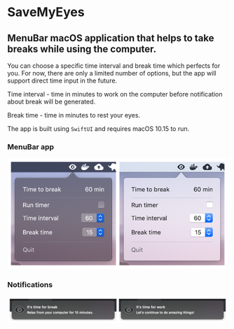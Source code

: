 # SaveMyEyes

## MenuBar macOS application that helps to take breaks while using the computer.

You can choose a specific time interval and break time which perfects for you. For now, there are only a limited number of options, but the app will support direct time input in the future. 

Time interval - time in minutes to work on the computer before notification about break will be generated.

Break time - time in minutes to rest your eyes.

The app is built using ```SwiftUI``` and requires macOS 10.15 to run.

### MenuBar app
![MenuBar app](Images/MenuAppScreenshot.png)

### Notifications
![Notifications](Images/NotificationsScreenshot.png)
